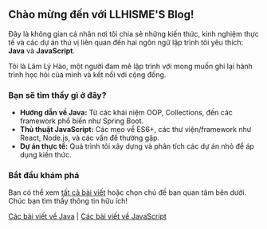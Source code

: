 ## Chào mừng đến với LLHISME'S Blog!

Đây là không gian cá nhân nơi tôi chia sẻ những kiến thức, kinh nghiệm thực tế và các dự án thú vị liên quan đến hai ngôn ngữ lập trình tôi yêu thích: **Java** và **JavaScript**.

Tôi là Lâm Lý Hào, một người đam mê lập trình với mong muốn ghi lại hành trình học hỏi của mình và kết nối với cộng đồng.

### Bạn sẽ tìm thấy gì ở đây?

* **Hướng dẫn về Java:** Từ các khái niệm OOP, Collections, đến các framework phổ biến như Spring Boot.
* **Thủ thuật JavaScript:** Các mẹo về ES6+, các thư viện/framework như React, Node.js, và các vấn đề thường gặp.
* **Dự án thực tế:** Quá trình tôi xây dựng và phân tích các dự án nhỏ để áp dụng kiến thức.

### Bắt đầu khám phá

Bạn có thể xem [tất cả bài viết](/post) hoặc chọn chủ đề bạn quan tâm bên dưới. Chúc bạn tìm thấy thông tin hữu ích!

[Các bài viết về Java](/tags/java) | [Các bài viết về JavaScript](/tags/javascript)